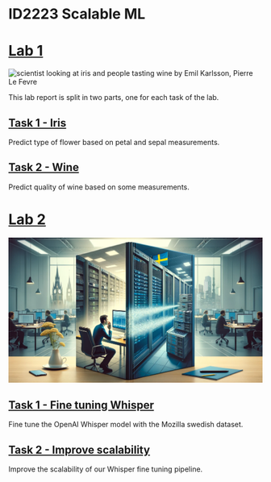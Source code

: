 # ID2223 Scalable ML

# [Lab 1](lab1/README.md)
![scientist looking at iris and people tasting wine](lab1/assets/lab1.png)
by Emil Karlsson, Pierre Le Fevre

This lab report is split in two parts, one for each task of the lab.

## [Task 1 - Iris](lab1/task1/README.md)
Predict type of flower based on petal and sepal measurements.

## [Task 2 - Wine](lab1/task2/README.md)
Predict quality of wine based on some measurements.

# [Lab 2](lab2/README.md)
![whisper swedish fine tuning](lab2/assets/lab2.png)

## [Task 1 - Fine tuning Whisper](lab2/task1/README.md)
Fine tune the OpenAI Whisper model with the Mozilla swedish dataset.

## [Task 2 - Improve scalability](lab2/task2/README.md)
Improve the scalability of our Whisper fine tuning pipeline.